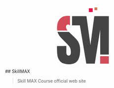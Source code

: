<p align="center"><a href="https://vestop.github.io/skillmax" target="_blank" rel="noopener noreferrer"><svg width="168" height="194" viewBox="0 0 168 194" fill="none" xmlns="http://www.w3.org/2000/svg">
<path d="M42.1463 38.4806L42.1315 69.1192C41.5481 68.5126 39.6589 66.6779 37.1007 66.3621C36.4777 66.2951 35.8493 66.2951 35.2263 66.3621C34.5793 66.4314 33.4095 66.5584 32.2722 67.2683C31.3993 67.8331 30.6894 68.6162 30.2132 69.5399C28.3728 72.8358 29.7021 77.0911 30.0847 78.3147C31.4362 82.6349 34.4361 85.6799 34.5335 85.6179C34.5483 85.6075 34.507 85.516 34.4685 85.4378L0.738565 85.5072C0.599722 84.6319 0.429861 83.4172 0.295449 81.9648C0.174331 80.6083 -0.131419 76.5759 0.443154 71.0336C0.765152 67.9783 1.06795 65.0912 2.19937 61.4013C3.06197 58.5821 4.47699 54.1113 8.18291 49.555C10.1134 47.1914 12.3877 45.1306 14.9301 43.4414C15.6686 42.9469 18.8 40.9485 23.4497 39.6127C27.5279 38.4422 30.773 38.3596 34.6561 38.2607C37.155 38.1957 39.6555 38.2692 42.1463 38.4806Z" fill="#D24C59"/>
<path d="M1.75181 89.8023L38.687 89.916L59.5253 110.028C62.1396 112.803 64.1278 115.225 65.528 117.027C67.2399 119.231 67.912 120.302 68.2162 120.798C69.5456 122.971 70.3151 124.811 71.16 126.826C71.8394 128.45 72.3535 129.669 72.8749 131.425C73.4568 133.382 73.7079 134.853 74.0757 137.053C74.315 138.483 74.6665 140.582 74.8763 143.338C75.1377 146.68 75.0668 149.181 74.9915 151.593C74.8438 156.228 74.4007 159.639 74.3046 160.364C74.0065 162.766 73.577 165.15 73.0181 167.506C72.4908 169.707 71.8897 172.167 70.6164 175.191C69.9429 176.791 69.0271 178.967 67.33 181.419C65.2453 184.425 62.5943 186.996 59.5253 188.989C55.6037 191.498 52.0957 192.26 48.6039 192.989C45.511 193.634 37.721 194.942 27.8779 192.903C22.8441 191.86 18.3598 190.931 13.6406 187.417C9.10162 184.039 6.76049 180.064 5.66452 178.161C2.79608 173.177 2.01177 168.75 1.18166 164.049C0.979307 162.908 0.519944 160.073 0.209763 152.337C0.0428559 148.156 -0.0856477 142.379 0.0812593 135.406L30.1998 135.258C30.2117 142.442 30.224 149.628 30.2368 156.818C30.2782 157.914 30.4527 159.001 30.7567 160.055C31.1068 161.308 31.4391 162.499 32.4287 163.627C33.3262 164.622 34.4928 165.336 35.7875 165.683C36.21 165.803 39.4034 166.647 41.8819 164.741C43.3589 163.606 43.8212 162.085 44.3367 160.375C45.0162 158.116 44.9556 156.344 44.8168 153.124C44.7016 150.435 44.6233 148.629 44.0502 146.172C43.4488 143.62 42.5079 141.16 41.2526 138.858C40.2911 137.087 39.1212 135.379 35.2499 131.145C32.9339 128.612 31.2397 126.915 26.2399 121.966C23.3759 119.133 20.5311 116.282 17.6626 113.452C13.5889 109.436 12.3113 108.208 10.4324 105.867C8.75341 103.786 7.23085 101.583 5.87721 99.2767C3.59665 95.3698 2.59225 92.468 2.33229 91.6975C2.07233 90.927 1.87883 90.2614 1.75181 89.8023Z" fill="#444"/>
<path d="M48.7221 39.3529H95.4531L108.361 131.939L120.935 39.3529H168L167.972 162.849L140.109 162.868L140.013 82.2408L122.498 192.084H95.0528L74.1643 68.7192H48.7221V39.3529Z" fill="#444"/>
<path d="M168 167.992H139.917V192.084H168V167.992Z" fill="#D24C59"/>
<path d="M115.717 13.8271H103.281V25.9539H115.717V13.8271Z" fill="#E4114C"/>
<path d="M121.483 0H111.444V9.72679H121.483V0Z" fill="white"/>
<path d="M130.484 11.1703H121.483V19.7473H130.484V11.1703Z" fill="#D97054"/>
</svg>
</a></p>
## SkillMAX

> Skill MAX Course official web site
